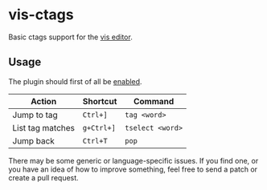 # vis-ctags
Basic ctags support for the [vis editor](https://github.com/martanne/vis).

## Usage
The plugin should first of all be [enabled](https://github.com/martanne/vis/wiki/Plugins).

| Action | Shortcut | Command |
| --- | --- | --- |
| Jump to tag | `Ctrl+]` | `tag <word>` |
| List tag matches | `g+Ctrl+]` | `tselect <word>` |
| Jump back | `Ctrl+T` | `pop` |

There may be some generic or language-specific issues. If you find one, or you have an idea of how to improve something, feel free to send a patch or create a pull request.
